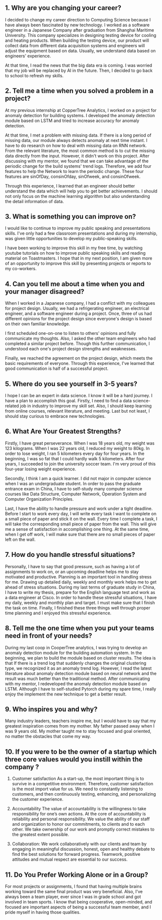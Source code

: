 ## 1. Why are you changing your career?
I decided to change my career direction to Computing Science because I have always been fascinated by new technology. I worked as a software engineer in a Japanese Company after graduation from Shanghai Maritime University. This company specializes in designing testing device for cooling and heating products. When building the testing device, our product will collect data from different data acquisition systems and engineers will adjust the equipment based on data. Usually, we understand data based on engineers' experience.

At that time, I read the news that the big data era is coming. I was worried that my job will be replaced by AI in the future. Then, I decided to go back to school to refresh my skills.



## 2. Tell me a time when you solved a problem in a project?
At my previous internship at CopperTree Analytics, I worked on a project for anomaly detection for building systems. I developed the anomaly detection module based on LSTM and tried to increase accuracy for anomaly detection.

At that time, I met a problem with missing data.  If there is a long period of missing data, our module always detects anomaly at next time instant. I have to do research on how to deal with missing data on RNN network. From the relevant literature, the most common method is to cut the missing data directly from the input. However, it didn't work on this project. After discussing with my mentor, we found that we can take advantage of the periodic change for the build systems' trend logs. Therefore, we add four features to help the Network to learn the periodic change. These four features are sinOfDay, consinOfday, sinOfweek, and consinOfweek.

Through this experience, I learned that an engineer should better understand the data which will help you to get better achievements. I should not only focus on the machine learning algorithm but also understanding the detail information of data.

## 3. What is something you can improve on?
I would like to continue to improve my public speaking and presentations skills. I've only had a few classroom presentations and during my internship, was given little opportunities to develop my public-speaking skills.

I have been working to improve this skill in my free time, by watching youtube tutorials on how to improve public speaking skills and reading material on Toastmasters. I hope that in my next position, I am given more of an opportunity to improve this skill by presenting projects or reports to my co-workers.

## 4. Can you tell me about a time when you and your manager disagreed?

When I worked in a Japanese company, I had a conflict with my colleagues for project design. Usually, we had a refrigerating engineer, an electrical engineer, and a software engineer during a project. Once, three of us had different opinions for the project design since everyone's design is based on their own familiar knowledge.

I first scheduled one-on-one to listen to others' opinions and fully communicate my thoughts. Also, I asked the other team engineers who had completed a similar project before. Though this further communication, I understood each one's project design strengths and weaknesses.

Finally, we reached the agreement on the project design, which meets the basic requirements of everyone. Through this experience, I've learned that good communication is half of a successful project.

## 5. Where do you see yourself in 3-5 years?
I hope I can be an expert in data science. I know it will be a hard journey. I have a plan to accomplish this goal.
Firstly, I need to find a data science-related job in industry to improve my skill set.
Also, I should keep learning from online courses, relevant literature, and meeting.
Last but not least, I should stay curious to embrace new technologies.

## 6. What Are Your Greatest Strengths?
Firstly, I have great perseverance. When I was 18 years old, my weight was 123 kilograms. When I was 22 years old, I reduced my weight to 80kg. In order to lose weight, I ran 5 kilometers every day for four years. In the beginning, I was so fat that I could hardly walk 5 kilometers. After four years, I succeeded to join the university soccer team. I'm very proud of this four-year losing weight experience.

Secondly, I think I am a quick learner. I did not major in computer science when I was an undergraduate student. In order to pass the graduate entrance exam in China, I have to self-study many computer science courses like Data Structure, Computer Network, Operation System and Computer Organization Principles.

Last, I have the ability to handle pressure and work under a tight deadline. Before I start to work every day, I will write every task I want to complete on a small piece of paper and stick it on the wall.  Every time I complete a task, I will take the corresponding small piece of paper from the wall. This will give me a sense of satisfaction in accomplishing one thing. At the same time, when I get off work, I will make sure that there are no small pieces of paper left on the wall.

## 7. How do you handle stressful situations?  
Personally, I have to say that good pressure, such as having a lot of assignments to work on, or an upcoming deadline helps me to stay motivated and productive.
Planning is an important tool in handling stress for me.  Drawing up detailed daily, weekly and monthly work helps me to get ahead of stress situations. During my last terms of graduate study in China, I have to write my thesis, prepare for the English language test and work as a data engineer at Cisco. In order to handle these stressful situations, I have my daily, weekly and monthly plan and target. I must make sure that I finish the task on time. Finally, I finished these three things well through proper time planning and I enjoyed this stressful experience. 

## 8. Tell me the one time when you put your teams need in front of your needs?
During my last coop in CooperTree analytics, I was trying to develop an anomaly detection module for the building automation system. In the beginning, we plan to build the module based on cluster results. The idea is that If there is a trend log that suddenly changes the original clustering type, we recognized it as an anomaly trend log. However, I read the latest literature about anomaly detection module based on neural network and the result was much better than the traditional method. After communicating with my mentor, I redeveloped the anomaly detection module based on LSTM. Although I have to self-studied Pytorch during my spare time, I really enjoy the implement the new technique to get a better result.

## 9. Who inspires you and why?
Many industry leaders, teachers inspire me, but I would have to say that my greatest inspiration comes from my mother. My father passed away when I was 9 years old. My mother taught me to stay focused and goal oriented, no matter the obstacles that come my way.

## 10. If you were to be the owner of a startup which three core values would you instill within the company ?  

1. Customer satisfaction
As a start-up, the most important thing is to survive in a competitive environment. Therefore, customer satisfaction is the most import value for us. We need to constantly listening to customers, and then continuously testing, enhancing, and personalizing the customer experience.

2. Accountability
The value of accountability is the willingness to take responsibility for one’s own actions. At the core of accountability is reliability and personal responsibility. We value the ability of our staff and organization to honor our commitments, to clients and to each other.  We take ownership of our work and promptly correct mistakes to the greatest extent possible.

3. Collaboration:
We work collaboratively with our clients and team by engaging in meaningful discussion, honest, open and healthy debate to find the best solutions for forward progress. Teamwork, positive attitudes and mutual respect are essential to our success.

## 11. Do You Prefer Working Alone or in a Group?
For most projects or assignments, I found that having multiple brains working toward the same final product was very beneficial. Also, I've always been a team player, ever since I was in grade school and got involved in team sports. I know that being cooperative, open-minded, and focused are important aspects of being a successful team member, and I pride myself in having those qualities.